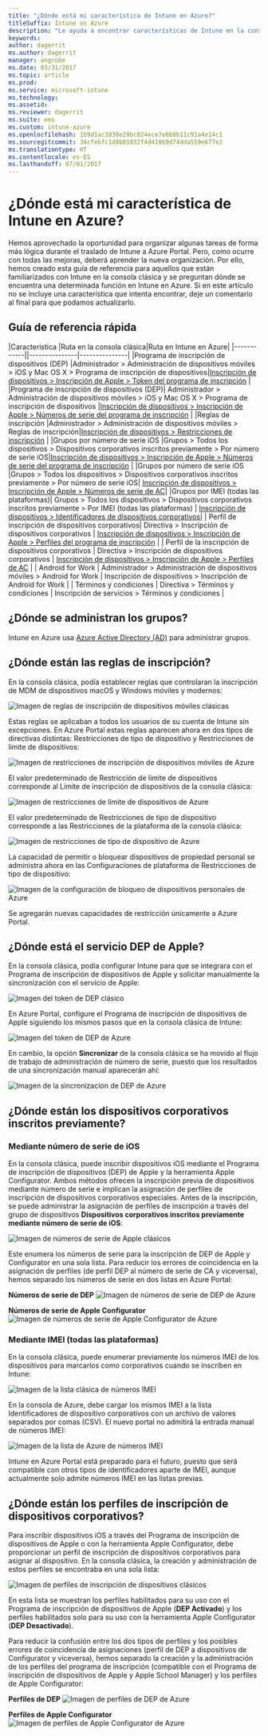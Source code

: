 ```yaml
---
title: "¿Dónde está mi característica de Intune en Azure?"
titleSuffix: Intune on Azure
description: "Le ayuda a encontrar características de Intune en la consola de Azure\"."
keywords: 
author: dagerrit
ms.author: dagerrit
manager: angrobe
ms.date: 03/31/2017
ms.topic: article
ms.prod: 
ms.service: microsoft-intune
ms.technology: 
ms.assetid: 
ms.reviewer: dagerrit
ms.suite: ems
ms.custom: intune-azure
ms.openlocfilehash: 1b9d1ac3930e29bc024ece7e6b9b11c91a4e14c1
ms.sourcegitcommit: 34cfebfc1d8b81032f4d41869d74dda559e677e2
ms.translationtype: HT
ms.contentlocale: es-ES
ms.lasthandoff: 07/01/2017
---
```

# <a name="where-did-my-intune-feature-go-in-azure"></a>¿Dónde está mi característica de Intune en Azure?
Hemos aprovechado la oportunidad para organizar algunas tareas de forma más lógica durante el traslado de Intune a Azure Portal. Pero, como ocurre con todas las mejoras, deberá aprender la nueva organización. Por ello, hemos creado esta guía de referencia para aquellos que están familiarizados con Intune en la consola clásica y se preguntan dónde se encuentra una determinada función en Intune en Azure. Si en este artículo no se incluye una característica que intenta encontrar, deje un comentario al final para que podamos actualizarlo.
## <a name="quick-reference-guide"></a>Guía de referencia rápida
|Característica |Ruta en la consola clásica|Ruta en Intune en Azure| |------------||---------------|---------------| |Programa de inscripción de dispositivos (DEP) |Administrador > Administración de dispositivos móviles > iOS y Mac OS X > Programa de inscripción de dispositivos|[Inscripción de dispositivos > Inscripción de Apple > Token del programa de inscripción](#where-did-apple-dep-go) | |Programa de inscripción de dispositivos (DEP)| Administrador > Administración de dispositivos móviles > iOS y Mac OS X > Programa de inscripción de dispositivos |[Inscripción de dispositivos > Inscripción de Apple > Números de serie del programa de inscripción](#where-did-apple-dep-go) | |Reglas de inscripción |Administrador > Administración de dispositivos móviles > Reglas de inscripción|[Inscripción de dispositivos > Restricciones de inscripción](#where-did-enrollment-rules-go) | |Grupos por número de serie iOS |Grupos > Todos los dispositivos > Dispositivos corporativos inscritos previamente > Por número de serie iOS|[Inscripción de dispositivos > Inscripción de Apple > Números de serie del programa de inscripción](#where-did-corporate-pre-enrolled-devices-go) | |Grupos por número de serie iOS |Grupos > Todos los dispositivos > Dispositivos corporativos inscritos previamente > Por número de serie iOS| [Inscripción de dispositivos > Inscripción de Apple > Números de serie de AC](#where-did-corporate-pre-enrolled-devices-go)| |Grupos por IMEI (todas las plataformas)| Grupos > Todos los dispositivos > Dispositivos corporativos inscritos previamente > Por IMEI (todas las plataformas) | [Inscripción de dispositivos > Identificadores de dispositivos corporativos](#by-imei-all-platforms)| | Perfil de inscripción de dispositivos corporativos| Directiva > Inscripción de dispositivos corporativos | [Inscripción de dispositivos > Inscripción de Apple > Perfiles del programa de inscripción](#where-did-corporate-pre-enrolled-devices-go) | | Perfil de la inscripción de dispositivos corporativos | Directiva > Inscripción de dispositivos corporativos | [Inscripción de dispositivos > Inscripción de Apple > Perfiles de AC](#where-did-corporate-pre-enrolled-devices-go) | | Android for Work | Administrador > Administración de dispositivos móviles > Android for Work | Inscripción de dispositivos > Inscripción de Android for Work | | Términos y condiciones | Directiva > Términos y condiciones | Inscripción de servicios > Términos y condiciones |


## <a name="where-do-i-manage-groups"></a>¿Dónde se administran los grupos?
Intune en Azure usa [Azure Active Directory (AD)](https://docs.microsoft.com/azure/active-directory/active-directory-groups-create-azure-portal) para administrar grupos.

## <a name="where-did-enrollment-rules-go"></a>¿Dónde están las reglas de inscripción?
En la consola clásica, podía establecer reglas que controlaran la inscripción de MDM de dispositivos macOS y Windows móviles y modernos:

![Imagen de reglas de inscripción de dispositivos móviles clásicas](./media/01-classic-rules.png)

Estas reglas se aplicaban a todos los usuarios de su cuenta de Intune sin excepciones. En Azure Portal estas reglas aparecen ahora en dos tipos de directivas distintas: Restricciones de tipo de dispositivo y Restricciones de límite de dispositivos:

![Imagen de restricciones de inscripción de dispositivos móviles de Azure](./media/02-azure-enroll-restrictions.png)

El valor predeterminado de Restricción de límite de dispositivos corresponde al Límite de inscripción de dispositivos de la consola clásica:

![Imagen de restricciones de límite de dispositivos de Azure](./media/03-azure-device-limit.png)

El valor predeterminado de Restricciones de tipo de dispositivo corresponde a las Restricciones de la plataforma de la consola clásica:

![Imagen de restricciones de tipo de dispositivo de Azure](./media/04-azure-platform-restrictions.png)

La capacidad de permitir o bloquear dispositivos de propiedad personal se administra ahora en las Configuraciones de plataforma de Restricciones de tipo de dispositivo:

![Imagen de la configuración de bloqueo de dispositivos personales de Azure](./media/05-azure-personal-block.png)

Se agregarán nuevas capacidades de restricción únicamente a Azure Portal.

## <a name="where-did-apple-dep-go"></a>¿Dónde está el servicio DEP de Apple?
En la consola clásica, podía configurar Intune para que se integrara con el Programa de inscripción de dispositivos de Apple y solicitar manualmente la sincronización con el servicio de Apple:

![Imagen del token de DEP clásico](./media/06-classic-dep-token.png)

En Azure Portal, configure el Programa de inscripción de dispositivos de Apple siguiendo los mismos pasos que en la consola clásica de Intune:

![Imagen del token de DEP de Azure](./media/07-azure-dep-token.png)

En cambio, la opción **Sincronizar** de la consola clásica se ha movido al flujo de trabajo de administración de número de serie, puesto que los resultados de una sincronización manual aparecerán ahí:

![Imagen de la sincronización de DEP de Azure](./media/08-azure-dep-sync.png)

## <a name="where-did-corporate-pre-enrolled-devices-go"></a>¿Dónde están los dispositivos corporativos inscritos previamente?
### <a name="by-ios-serial-number"></a>Mediante número de serie de iOS
En la consola clásica, puede inscribir dispositivos iOS mediante el Programa de inscripción de dispositivos (DEP) de Apple y la herramienta Apple Configurator. Ambos métodos ofrecen la inscripción previa de dispositivos mediante número de serie e implican la asignación de perfiles de inscripción de dispositivos corporativos especiales. Antes de la inscripción, se puede administrar la asignación de perfiles de inscripción a través del grupo de dispositivos **Dispositivos corporativos inscritos previamente mediante número de serie de iOS**:

![Imagen de números de serie de Apple clásicos](./media/09-classic-apple-serials.png)

Este enumera los números de serie para la inscripción de DEP de Apple y Configurator en una sola lista. Para reducir los errores de coincidencia en la asignación de perfiles (de perfil DEP al número de serie de CA y viceversa), hemos separado los números de serie en dos listas en Azure Portal:

**Números de serie de DEP**
![Imagen de números de serie de DEP de Azure](./media/10-azure-dep-serials.png)

**Números de serie de Apple Configurator**
![Imagen de números de serie de Apple Configurator de Azure](./media/11-azure-ac-serials.png)

### <a name="by-imei-all-platforms"></a>Mediante IMEI (todas las plataformas)

En la consola clásica, puede enumerar previamente los números IMEI de los dispositivos para marcarlos como corporativos cuando se inscriben en Intune:

![Imagen de la lista clásica de números IMEI](./media/12-classic-corp-imei.png)

En la consola de Azure, debe cargar los mismos IMEI a la lista Identificadores de dispositivo corporativos con un archivo de valores separados por comas (CSV). El nuevo portal no admitirá la entrada manual de números IMEI:

![Imagen de la lista de Azure de números IMEI](./media/13-azure-corp-imei.png)

Intune en Azure Portal está preparado para el futuro, puesto que será compatible con otros tipos de identificadores aparte de IMEI, aunque actualmente solo admite números IMEI en las listas previas.

## <a name="where-did-corporate-device-enrollment-profiles-go"></a>¿Dónde están los perfiles de inscripción de dispositivos corporativos?
Para inscribir dispositivos iOS a través del Programa de inscripción de dispositivos de Apple o con la herramienta Apple Configurator, debe proporcionar un perfil de inscripción de dispositivos corporativos para asignar al dispositivo. En la consola clásica, la creación y administración de estos perfiles se encontraba en una sola lista:

![Imagen de perfiles de inscripción de dispositivos clásicos](./media/14-classic-corp-profiles.png)

En esta lista se muestran los perfiles habilitados para su uso con el Programa de inscripción de dispositivos de Apple (**DEP Activado**) y los perfiles habilitados solo para su uso con la herramienta Apple Configurator (**DEP Desactivado**).

Para reducir la confusión entre los dos tipos de perfiles y los posibles errores de coincidencia de asignaciones (perfil de DEP a dispositivos de Configurator y viceversa), hemos separado la creación y la administración de los perfiles del programa de inscripción (compatible con el Programa de inscripción de dispositivos de Apple y Apple School Manager) y los perfiles de Apple Configurator:

**Perfiles de DEP**
![Imagen de perfiles de DEP de Azure](./media/15-azure-dep-profiles.png)

**Perfiles de Apple Configurator**
![Imagen de perfiles de Apple Configurator de Azure](./media/16-azure-ac-profiles.png)
